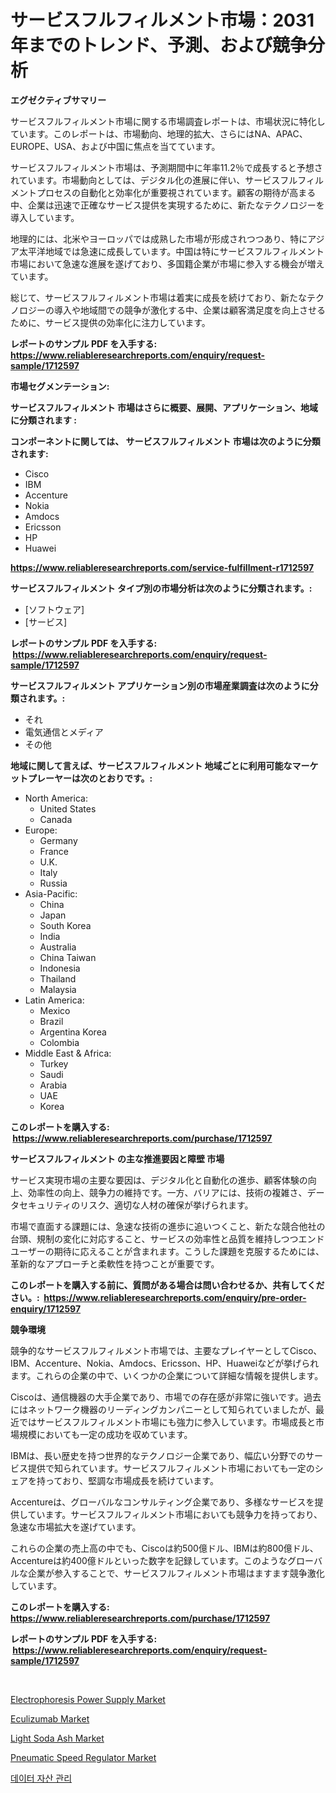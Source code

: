 <p><h1>サービスフルフィルメント市場：2031年までのトレンド、予測、および競争分析</h1></p><p><strong>エグゼクティブサマリー</strong></p>
<p><p>サービスフルフィルメント市場に関する市場調査レポートは、市場状況に特化しています。このレポートは、市場動向、地理的拡大、さらにはNA、APAC、EUROPE、USA、および中国に焦点を当てています。</p><p>サービスフルフィルメント市場は、予測期間中に年率11.2％で成長すると予想されています。市場動向としては、デジタル化の進展に伴い、サービスフルフィルメントプロセスの自動化と効率化が重要視されています。顧客の期待が高まる中、企業は迅速で正確なサービス提供を実現するために、新たなテクノロジーを導入しています。</p><p>地理的には、北米やヨーロッパでは成熟した市場が形成されつつあり、特にアジア太平洋地域では急速に成長しています。中国は特にサービスフルフィルメント市場において急速な進展を遂げており、多国籍企業が市場に参入する機会が増えています。</p><p>総じて、サービスフルフィルメント市場は着実に成長を続けており、新たなテクノロジーの導入や地域間での競争が激化する中、企業は顧客満足度を向上させるために、サービス提供の効率化に注力しています。</p></p>
<p><strong>レポートのサンプル PDF を入手する: <a href="https://www.reliableresearchreports.com/enquiry/request-sample/1712597">https://www.reliableresearchreports.com/enquiry/request-sample/1712597</a></strong></p>
<p><strong>市場セグメンテーション:</strong></p>
<p><strong> サービスフルフィルメント 市場はさらに概要、展開、アプリケーション、地域に分類されます :</strong></p>
<p><strong>コンポーネントに関しては、 サービスフルフィルメント 市場は次のように分類されます: &nbsp;</strong></p>
<p><ul><li>Cisco</li><li>IBM</li><li>Accenture</li><li>Nokia</li><li>Amdocs</li><li>Ericsson</li><li>HP</li><li>Huawei</li></ul></p>
<p><strong><a href="https://www.reliableresearchreports.com/service-fulfillment-r1712597">https://www.reliableresearchreports.com/service-fulfillment-r1712597</a></strong></p>
<p><strong> サービスフルフィルメント タイプ別の市場分析は次のように分類されます。:</strong></p>
<p><ul><li>[ソフトウェア]</li><li>[サービス]</li></ul></p>
<p><strong>レポートのサンプル PDF を入手する: &nbsp;<a href="https://www.reliableresearchreports.com/enquiry/request-sample/1712597">https://www.reliableresearchreports.com/enquiry/request-sample/1712597</a></strong></p>
<p><strong> サービスフルフィルメント アプリケーション別の市場産業調査は次のように分類されます。:</strong></p>
<p><ul><li>それ</li><li>電気通信とメディア</li><li>その他</li></ul></p>
<p><strong>地域に関して言えば、サービスフルフィルメント 地域ごとに利用可能なマーケットプレーヤーは次のとおりです。:</strong></p>
<p><ul>
    <li>
        North America:
        <ul>
            <li>United States</li>
            <li>Canada</li>
        </ul>
    </li>
    <li>
        Europe:
        <ul>
            <li>Germany</li>
            <li>France</li>
            <li>U.K.</li>
            <li>Italy</li>
            <li>Russia</li>
        </ul>
    </li>
    <li>
        Asia-Pacific:
        <ul>
            <li>China</li>
            <li>Japan</li>
            <li>South Korea</li>
            <li>India</li>
            <li>Australia</li>
            <li>China Taiwan</li>
            <li>Indonesia</li>
            <li>Thailand</li>
            <li>Malaysia</li>
        </ul>
    </li>
    <li>
        Latin America:
        <ul>
            <li>Mexico</li>
            <li>Brazil</li>
            <li>Argentina Korea</li>
            <li>Colombia</li>
        </ul>
    </li>
    <li>
        Middle East & Africa:
        <ul>
            <li>Turkey</li>
            <li>Saudi</li>
            <li>Arabia</li>
            <li>UAE</li>
            <li>Korea</li>
        </ul>
    </li>
    </ul></p>
<p><strong>このレポートを購入する: &nbsp;<a href="https://www.reliableresearchreports.com/purchase/1712597">https://www.reliableresearchreports.com/purchase/1712597</a></strong></p>
<p><strong>サービスフルフィルメント の主な推進要因と障壁 市場</strong></p>
<p><p>サービス実現市場の主要な要因は、デジタル化と自動化の進歩、顧客体験の向上、効率性の向上、競争力の維持です。一方、バリアには、技術の複雑さ、データセキュリティのリスク、適切な人材の確保が挙げられます。</p><p>市場で直面する課題には、急速な技術の進歩に追いつくこと、新たな競合他社の台頭、規制の変化に対応すること、サービスの効率性と品質を維持しつつエンドユーザーの期待に応えることが含まれます。こうした課題を克服するためには、革新的なアプローチと柔軟性を持つことが重要です。</p></p>
<p><strong>このレポートを購入する前に、質問がある場合は問い合わせるか、共有してください。:&nbsp; <a href="https://www.reliableresearchreports.com/enquiry/pre-order-enquiry/1712597">https://www.reliableresearchreports.com/enquiry/pre-order-enquiry/1712597</a></strong></p>
<p><strong>競争環境</strong></p>
<p><p>競争的なサービスフルフィルメント市場では、主要なプレイヤーとしてCisco、IBM、Accenture、Nokia、Amdocs、Ericsson、HP、Huaweiなどが挙げられます。これらの企業の中で、いくつかの企業について詳細な情報を提供します。</p><p>Ciscoは、通信機器の大手企業であり、市場での存在感が非常に強いです。過去にはネットワーク機器のリーディングカンパニーとして知られていましたが、最近ではサービスフルフィルメント市場にも強力に参入しています。市場成長と市場規模においても一定の成功を収めています。</p><p>IBMは、長い歴史を持つ世界的なテクノロジー企業であり、幅広い分野でのサービス提供で知られています。サービスフルフィルメント市場においても一定のシェアを持っており、堅調な市場成長を続けています。</p><p>Accentureは、グローバルなコンサルティング企業であり、多様なサービスを提供しています。サービスフルフィルメント市場においても競争力を持っており、急速な市場拡大を遂げています。</p><p>これらの企業の売上高の中でも、Ciscoは約500億ドル、IBMは約800億ドル、Accentureは約400億ドルといった数字を記録しています。このようなグローバルな企業が参入することで、サービスフルフィルメント市場はますます競争激化しています。</p></p>
<p><strong>このレポートを購入する: &nbsp; <a href="https://www.reliableresearchreports.com/purchase/1712597">https://www.reliableresearchreports.com/purchase/1712597</a></strong></p>
<p><strong>レポートのサンプル PDF を入手する: &nbsp;<a href="https://www.reliableresearchreports.com/enquiry/request-sample/1712597">https://www.reliableresearchreports.com/enquiry/request-sample/1712597</a></strong><strong></strong></p>
<p>&nbsp;</p>
<p><p><a href="https://view.publitas.com/reportprime-1/electrophoresis-power-supply-market-exploring-market-share-market-trends-and-future-growth/">Electrophoresis Power Supply Market</a></p><p><a href="https://issuu.com/reportprime-2/docs/eculizumab-market-size-2030.pptx">Eculizumab Market</a></p><p><a href="https://thundering-castanet-c65.notion.site/Decoding-Light-Soda-Ash-Market-Metrics-Market-Share-Trends-and-Growth-Patterns-4d78690d88a44b37b274707d7e5557f3">Light Soda Ash Market</a></p><p><a href="https://github.com/luckyshygirl/Market-Research-Report-List-4/blob/main/pneumatic-speed-regulator-market.md">Pneumatic Speed Regulator Market</a></p><p><a href="https://github.com/KellyLyncyh543964/Market-Research-Report-List-1/blob/main/610393638863.md">데이터 자산 관리</a></p></p>